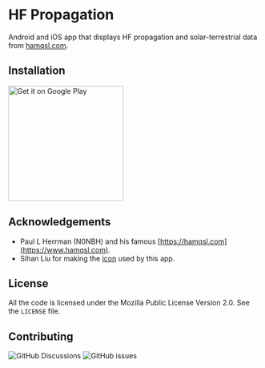 # HF Propagation

Android and iOS app that displays HF propagation and solar-terrestrial data from [hamqsl.com](https://www.hamqsl.com).

## Installation

<a href='https://play.google.com/store/apps/details?id=ua.rv.sashko.hf_propagation'><img alt='Get it on Google Play' src='https://play.google.com/intl/en_us/badges/images/generic/en_badge_web_generic.png' width="230" /></a>

## Acknowledgements

* Paul L Herrman (N0NBH) and his famous [https://hamqsl.com](https://www.hamqsl.com).
* Sihan Liu for making the [icon](https://www.iconfinder.com/Neolau1119) used by this app.

## License

All the code is licensed under the Mozilla Public License Version 2.0. See the `LICENSE` file.

## Contributing

![GitHub Discussions](https://img.shields.io/github/discussions/sashko/hf_propagation)
![GitHub issues](https://img.shields.io/github/issues-raw/sashko/hf_propagation.svg)
